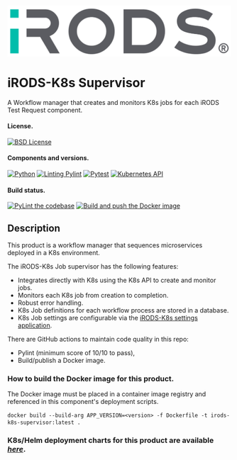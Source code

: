 <!--
BSD 3-Clause All rights reserved.

SPDX-License-Identifier: BSD 3-Clause
-->

[![iRODS](iRODS-Logo.png)](https:/irods.org)

# iRODS-K8s Supervisor
A Workflow manager that creates and monitors K8s jobs for each iRODS Test Request component.

#### License.
[![BSD License](https://img.shields.io/badge/License-BSD-orange.svg)](https://github.com/irods-contrib/iRODS-K8s-Supervisor/blob/master/LICENSE)

#### Components and versions.
[![Python](https://img.shields.io/badge/Python-3.12.3-orange)](https://github.com/python/cpython)
[![Linting Pylint](https://img.shields.io/badge/Pylint-%203.1.0-yellow)](https://github.com/PyCQA/pylint)
[![Pytest](https://img.shields.io/badge/Pytest-%208.2.0-blue)](https://github.com/pytest-dev/pytest)
[![Kubernetes API](https://img.shields.io/badge/Kubernetes%20API-%20v28.1.0-red)](https://kubernetes.io/docs/concepts/overview/kubernetes-api/)

#### Build status.
[![PyLint the codebase](https://github.com/irods-contrib/iRODS-K8s-Supervisor/actions/workflows/pylint.yml/badge.svg)](https://github.com/irods-contrib/iRODS-K8s-Supervisor/actions/workflows/pylint.yml)
[![Build and push the Docker image](https://github.com/irods-contrib/iRODS-K8s-Supervisor/actions/workflows/image-push.yml/badge.svg)](https://github.com/irods-contrib/iRODS-K8s-Supervisor/actions/workflows/image-push.yml)

## Description
This product is a workflow manager that sequences microservices deployed in a K8s environment.

The iRODS-K8s Job supervisor has the following features:
 - Integrates directly with K8s using the K8s API to create and monitor jobs.
 - Monitors each K8s job from creation to completion.
 - Robust error handling.
 - K8s Job definitions for each workflow process are stored in a database.
 - K8s Job settings are configurable via the [iRODS-K8s settings application](https://github.com/irods-contrib/iRODS-K8s-Settings).

There are GitHub actions to maintain code quality in this repo:
 - Pylint (minimum score of 10/10 to pass),
 - Build/publish a Docker image.

### How to build the Docker image for this product.

The Docker image must be placed in a container image registry and referenced in this component's deployment scripts.

```shell
docker build --build-arg APP_VERSION=<version> -f Dockerfile -t irods-k8s-supervisor:latest .
```

### K8s/Helm deployment charts for this product are available *[here](https://github.com/irods/irods_k8s/tree/main/helm/irods-supervisor)*.